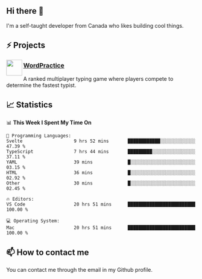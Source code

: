 <h2>Hi there 👋</h2>

<p>I'm a self-taught developer from Canada who likes building cool things.</p>

<h2>⚡ Projects</h2>

<img align="left" src="https://i.imgur.com/6RT8VFO.png" width="42" height="42" />
<h3><a target="_blank" href="https://wordpractice.io/">WordPractice</a></h3>
<p>A ranked multiplayer typing game where players compete to determine the fastest typist.</p>

<h2>📈 Statistics</h2>

<!--START_SECTION:waka-->
📊 **This Week I Spent My Time On** 

```text
💬 Programming Languages: 
Svelte                   9 hrs 52 mins       ████████████░░░░░░░░░░░░░   47.39 % 
TypeScript               7 hrs 44 mins       █████████░░░░░░░░░░░░░░░░   37.11 % 
YAML                     39 mins             █░░░░░░░░░░░░░░░░░░░░░░░░   03.15 % 
HTML                     36 mins             █░░░░░░░░░░░░░░░░░░░░░░░░   02.92 % 
Other                    30 mins             █░░░░░░░░░░░░░░░░░░░░░░░░   02.45 % 

🔥 Editors: 
VS Code                  20 hrs 51 mins      █████████████████████████   100.00 % 

💻 Operating System: 
Mac                      20 hrs 51 mins      █████████████████████████   100.00 % 
```


<!--END_SECTION:waka-->

<h2>📫 How to contact me</h2>

You can contact me through the email in my Github profile.

